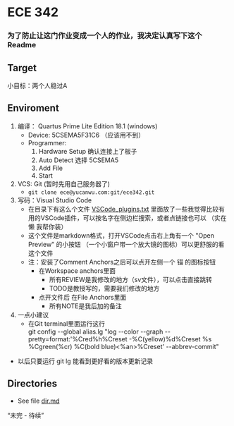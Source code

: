 # ECE 342

### 为了防止让这门作业变成一个人的作业，我决定认真写下这个Readme

## Target
小目标：两个人稳过A

## Enviroment
1. 编译： Quartus Prime Lite Edition 18.1 (windows)
   - Device: 5CSEMA5F31C6 （应该用不到）
   - Programmer:
       1. Hardware Setup 确认连接上了板子
       2. Auto Detect 选择 5CSEMA5
       3. Add File
       4. Start
2. VCS: Git (暂时先用自己服务器了)
   - `git clone ece@yucanwu.com:git/ece342.git`
3. 写码：Visual Studio Code
   - 在目录下有这么个文件 [VSCode_plugins.txt](./VSCode_plugins.txt) 里面放了一些我觉得比较有用的VSCode插件，可以按名字在侧边栏搜索，或者点链接也可以 （实在懒 我帮你装）
   - 这个文件是markdown格式，打开VSCode点击右上角有一个 "Open Preview" 的小按钮 （一个小窗户带一个放大镜的图标）可以更舒服的看这个文件
   - 注：安装了Comment Anchors之后可以点开左侧一个 锚 的图标按钮
     - 在Workspace anchors里面
       - 所有REVIEW是我修改的地方（sv文件），可以点击直接跳转
       - TODO是教授写的，需要我们修改的地方
     - 点开文件后 在File Anchors里面
       - 所有NOTE是我后加的备注
4. 一点小建议
   - 在Git terminal里面运行这行 <br>
    git config --global alias.lg "log --color --graph --pretty=format:'%Cred%h%Creset -%C(yellow)%d%Creset %s %Cgreen(%cr) %C(bold blue)<%an>%Creset' --abbrev-commit"
  - 以后只要运行 git lg 能看到更好看的版本更新记录

## Directories
- See file [dir.md](dir.txt)

“未完 - 待续”
